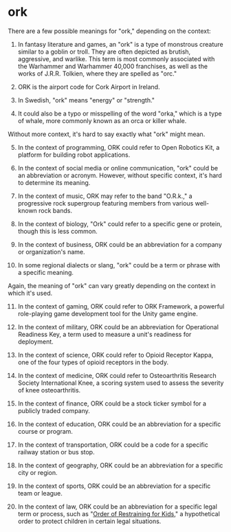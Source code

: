 # ork

There are a few possible meanings for "ork," depending on the context:

1) In fantasy literature and games, an "ork" is a type of monstrous creature similar to a goblin or troll. They are often depicted as brutish, aggressive, and warlike. This term is most commonly associated with the Warhammer and Warhammer 40,000 franchises, as well as the works of J.R.R. Tolkien, where they are spelled as "orc."

2) ORK is the airport code for Cork Airport in Ireland.

3) In Swedish, "ork" means "energy" or "strength."

4) It could also be a typo or misspelling of the word "orka," which is a type of whale, more commonly known as an orca or killer whale. 

Without more context, it's hard to say exactly what "ork" might mean.

5) In the context of programming, ORK could refer to Open Robotics Kit, a platform for building robot applications.

6) In the context of social media or online communication, "ork" could be an abbreviation or acronym. However, without specific context, it's hard to determine its meaning.

7) In the context of music, ORK may refer to the band "O.R.k.," a progressive rock supergroup featuring members from various well-known rock bands.

8) In the context of biology, "Ork" could refer to a specific gene or protein, though this is less common. 

9) In the context of business, ORK could be an abbreviation for a company or organization's name. 

10) In some regional dialects or slang, "ork" could be a term or phrase with a specific meaning. 

Again, the meaning of "ork" can vary greatly depending on the context in which it's used.

11) In the context of gaming, ORK could refer to ORK Framework, a powerful role-playing game development tool for the Unity game engine.

12) In the context of military, ORK could be an abbreviation for Operational Readiness Key, a term used to measure a unit's readiness for deployment.

13) In the context of science, ORK could refer to Opioid Receptor Kappa, one of the four types of opioid receptors in the body.

14) In the context of medicine, ORK could refer to Osteoarthritis Research Society International Knee, a scoring system used to assess the severity of knee osteoarthritis.

15) In the context of finance, ORK could be a stock ticker symbol for a publicly traded company.

16) In the context of education, ORK could be an abbreviation for a specific course or program.

17) In the context of transportation, ORK could be a code for a specific railway station or bus stop.

18) In the context of geography, ORK could be an abbreviation for a specific city or region.

19) In the context of sports, ORK could be an abbreviation for a specific team or league.

20) In the context of law, ORK could be an abbreviation for a specific legal term or process, such as "[Order of Restraining for Kids](order-of-restraining-for-kids.html)," a hypothetical order to protect children in certain legal situations.